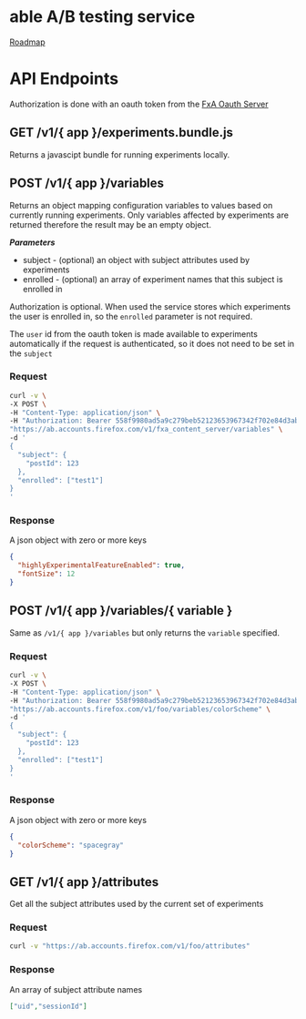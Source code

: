 able A/B testing service
========================

[Roadmap](doc/roadmap.md)

# API Endpoints

Authorization is done with an oauth token from the [FxA Oauth Server](https://github.com/mozilla/fxa-oauth-server)

## GET /v1/{ app }/experiments.bundle.js

Returns a javascipt bundle for running experiments locally.

## POST /v1/{ app }/variables

Returns an object mapping configuration variables to values based on currently
running experiments. Only variables affected by experiments are returned therefore
the result may be an empty object.

___Parameters___

* subject - (optional) an object with subject attributes used by experiments
* enrolled - (optional) an array of experiment names that this subject is enrolled in

Authorization is optional. When used the service stores which experiments the user
is enrolled in, so the `enrolled` parameter is not required.

The `user` id from the oauth token is made available to experiments automatically
if the request is authenticated, so it does not need to be set in the `subject`

### Request

```sh
curl -v \
-X POST \
-H "Content-Type: application/json" \
-H "Authorization: Bearer 558f9980ad5a9c279beb52123653967342f702e84d3ab34c7f80427a6a37e2c0" \
"https://ab.accounts.firefox.com/v1/fxa_content_server/variables" \
-d '
{
  "subject": {
    "postId": 123
  },
  "enrolled": ["test1"]
}
'
```

### Response

A json object with zero or more keys

```json
{
  "highlyExperimentalFeatureEnabled": true,
  "fontSize": 12
}
```

## POST /v1/{ app }/variables/{ variable }

Same as `/v1/{ app }/variables` but only returns the `variable` specified.

### Request

```sh
curl -v \
-X POST \
-H "Content-Type: application/json" \
-H "Authorization: Bearer 558f9980ad5a9c279beb52123653967342f702e84d3ab34c7f80427a6a37e2c0" \
"https://ab.accounts.firefox.com/v1/foo/variables/colorScheme" \
-d '
{
  "subject": {
    "postId": 123
  },
  "enrolled": ["test1"]
}
'
```

### Response

A json object with zero or more keys

```json
{
  "colorScheme": "spacegray"
}
```

## GET /v1/{ app }/attributes

Get all the subject attributes used by the current set of experiments

### Request

```sh
curl -v "https://ab.accounts.firefox.com/v1/foo/attributes"
```

### Response

An array of subject attribute names

```json
["uid","sessionId"]
```
